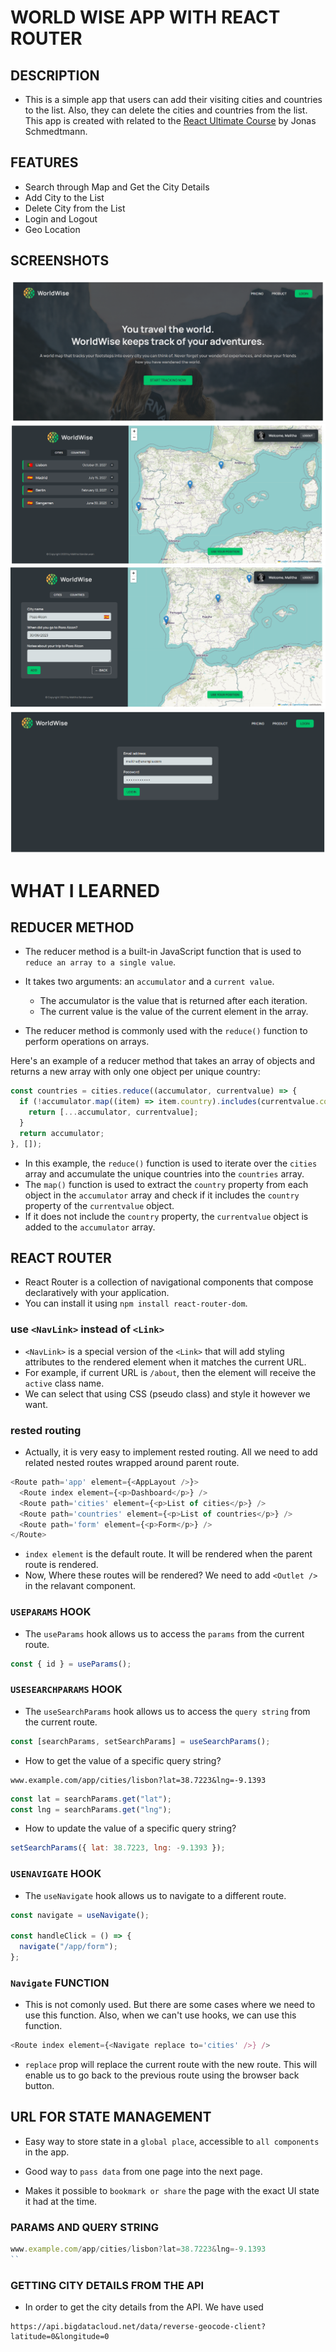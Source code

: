 # WORLD WISE APP WITH REACT ROUTER

## DESCRIPTION

- This is a simple app that users can add their visiting cities and countries to the list. Also, they can delete the cities and countries from the list. This app is created with related to the [React Ultimate Course](https://www.udemy.com/course/react-the-ultimate-guide-to-learn-react/) by Jonas Schmedtmann.

## FEATURES

- Search through Map and Get the City Details
- Add City to the List
- Delete City from the List
- Login and Logout
- Geo Location

## SCREENSHOTS

![Home Page](mark_img/home_page.png)
![Cities Page](mark_img/cities_page.png)
![Form Page](mark_img/form_page.png)
![Login Page](mark_img/login_page.png)

# WHAT I LEARNED

## REDUCER METHOD

- The reducer method is a built-in JavaScript function that is used to `reduce an array to a single value`.
- It takes two arguments: an `accumulator` and a `current value`.

  - The accumulator is the value that is returned after each iteration.
  - The current value is the value of the current element in the array.

- The reducer method is commonly used with the `reduce()` function to perform operations on arrays.

Here's an example of a reducer method that takes an array of objects and returns a new array with only one object per unique country:

```js
const countries = cities.reduce((accumulator, currentvalue) => {
  if (!accumulator.map((item) => item.country).includes(currentvalue.country)) {
    return [...accumulator, currentvalue];
  }
  return accumulator;
}, []);
```

- In this example, the `reduce()` function is used to iterate over the `cities` array and accumulate the unique countries into the `countries` array.
- The `map()` function is used to extract the `country` property from each object in the `accumulator` array and check if it includes the `country` property of the `currentvalue` object.
- If it does not include the `country` property, the `currentvalue` object is added to the `accumulator` array.

## REACT ROUTER

- React Router is a collection of navigational components that compose declaratively with your application.
- You can install it using `npm install react-router-dom`.

### use `<NavLink>` instead of `<Link>`

- `<NavLink>` is a special version of the `<Link>` that will add styling attributes to the rendered element when it matches the current URL.
- For example, if current URL is `/about`, then the element will receive the `active` class name.
- We can select that using CSS (pseudo class) and style it however we want.

### rested routing

- Actually, it is very easy to implement rested routing. All we need to add related nested routes wrapped around parent route.

```js
<Route path='app' element={<AppLayout />}>
  <Route index element={<p>Dashboard</p>} />
  <Route path='cities' element={<p>List of cities</p>} />
  <Route path='countries' element={<p>List of countries</p>} />
  <Route path='form' element={<p>Form</p>} />
</Route>
```

- `index element` is the default route. It will be rendered when the parent route is rendered.
- Now, Where these routes will be rendered? We need to add `<Outlet />` in the relavant component.

### `USEPARAMS` HOOK

- The `useParams` hook allows us to access the `params` from the current route.

```js
const { id } = useParams();
```

### `USESEARCHPARAMS` HOOK

- The `useSearchParams` hook allows us to access the `query string` from the current route.

```js
const [searchParams, setSearchParams] = useSearchParams();
```

- How to get the value of a specific query string?

```
www.example.com/app/cities/lisbon?lat=38.7223&lng=-9.1393
```

```js
const lat = searchParams.get("lat");
const lng = searchParams.get("lng");
```

- How to update the value of a specific query string?

```js
setSearchParams({ lat: 38.7223, lng: -9.1393 });
```

### `USENAVIGATE` HOOK

- The `useNavigate` hook allows us to navigate to a different route.

```js
const navigate = useNavigate();

const handleClick = () => {
  navigate("/app/form");
};
```

### `Navigate` FUNCTION

- This is not comonly used. But there are some cases where we need to use this function. Also, when we can't use hooks, we can use this function.

```js
<Route index element={<Navigate replace to='cities' />} />
```

- `replace` prop will replace the current route with the new route. This will enable us to go back to the previous route using the browser back button.

## URL FOR STATE MANAGEMENT

- Easy way to store state in a `global place`, accessible to `all components` in the app.

- Good way to `pass data` from one page into the next page.

- Makes it possible to `bookmark or share` the page with the exact UI state it had at the time.

### PARAMS AND QUERY STRING

```js
www.example.com/app/cities/lisbon?lat=38.7223&lng=-9.1393
``
```

### GETTING CITY DETAILS FROM THE API

- In order to get the city details from the API. We have used

```
https://api.bigdatacloud.net/data/reverse-geocode-client?latitude=0&longitude=0
```
